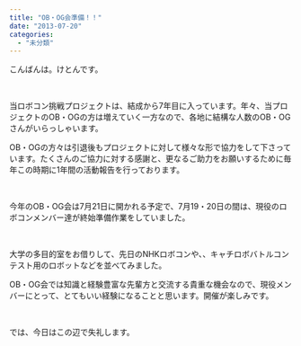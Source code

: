 ```yaml
---
title: "OB・OG会準備！！"
date: "2013-07-20"
categories: 
  - "未分類"
---
```


こんばんは。けとんです。

 

当ロボコン挑戦プロジェクトは、結成から7年目に入っています。年々、当プロジェクトのOB・OGの方は増えていく一方なので、各地に結構な人数のOB・OGさんがいらっしゃいます。

OB・OGの方々は引退後もプロジェクトに対して様々な形で協力をして下さっています。たくさんのご協力に対する感謝と、更なるご助力をお願いするために毎年この時期に1年間の活動報告を行っております。

 

今年のOB・OG会は7月21日に開かれる予定で、7月19・20日の間は、現役のロボコンメンバー達が終始準備作業をしていました。

 

大学の多目的室をお借りして、先日のNHKロボコンや、、キャチロボバトルコンテスト用のロボットなどを並べてみました。

OB・OG会では知識と経験豊富な先輩方と交流する貴重な機会なので、現役メンバーにとって、とてもいい経験になることと思います。開催が楽しみです。

 

では、今日はこの辺で失礼します。
